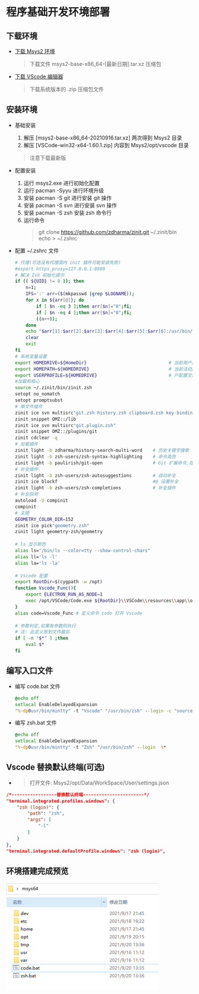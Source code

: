 # 程序基础开发环境部署

## 下载环境

* [下载 Msys2 环境](https://github.com/msys2/msys2-installer/releases)
    > 下载文件 msys2-base-x86_64-[最新日期].tar.xz 压缩包
* [下载 VScode 编辑器](https://code.visualstudio.com/Download)
    > 下载系统版本的 .zip 压缩包文件

## 安装环境

* 基础安装
  1. 解压 [msys2-base-x86_64-20210916.tar.xz] 两次得到 Msys2 目录
  2. 解压 [VSCode-win32-x64-1.60.1.zip] 内容到 Msys2/opt/vscode 目录
    > 注意下载最新版
* 配置安装
  1. 运行 msys2.exe 进行初始化配置
  2. 运行 pacman -Syyu 进行环境升级
  3. 安装 pacman -S git 进行安装 git 操作
  4. 安装 pacman -S svn 进行安装 svn 操作
  5. 安装 pacman -S zsh 安装 zsh 命令行
  6. 运行命令
        > git clone https://github.com/zdharma/zinit.git ~/.zinit/bin  
        > echo > ~/.zshrc
* 配置 ~/.zshrc 文件
  
    ``` bash
    # 代理(可选没有代理国内 init 插件可能安装失败)
    #export https_proxy=127.0.0.1:8889
    # 解决 Zsh 初始化提示
    if (( ${UID} != 0 )); then
        n=1;
        IFS=':' arr=($(mkpasswd |grep $LOGNAME));
        for x in ${arr[@]}; do
            if [ $n -eq 3 ];then arr[$n]="0";fi;
            if [ $n -eq 4 ];then arr[$n]="0";fi;
            ((n++));
        done
        echo "$arr[1]:$arr[2]:$arr[3]:$arr[4]:$arr[5]:$arr[6]:/usr/bin/zsh" > /etc/passwd
        clear
        exit
    fi
    # 系统变量设置
    export HOMEDRIVE=${HomeDir}                               # 当前用户系统所在分区
    export HOMEPATH=${HOMEDRIVE}                              # 当前活动用户目录
    export USERPROFILE=${HOMEDRIVE}                           # 户配置文件的根目录
    #加载和核心
    source ~/.zinit/bin/zinit.zsh
    setopt no_nomatch
    setopt promptsubst
    # 单文件插件
    zinit ice svn multisrc"git.zsh history.zsh clipboard.zsh key-bindings.zsh theme-and-appearance.zsh"
    zinit snippet OMZ::/lib
    zinit ice svn multisrc"git.plugin.zsh"
    zinit snippet OMZ::/plugins/git
    zinit cdclear -q 
    # 加载插件
    zinit light -b zdharma/history-search-multi-word    # 历史关键字搜索
    zinit light -b zsh-users/zsh-syntax-highlighting    # 命令高亮
    zinit light -b paulirish/git-open                   # Git 扩展命令,在浏览器打开Git仓库
    # 补全插件
    zinit light -b zsh-users/zsh-autosuggestions        # 自动补全
    zinit ice blockf                                    #@ 设置补全
    zinit light -b zsh-users/zsh-completions            # 补全插件
    # 补全启用
    autoload -U compinit
    compinit
    # 主题
    GEOMETRY_COLOR_DIR=152
    zinit ice pick"geometry.zsh"
    zinit light geometry-zsh/geometry

    # ls 显示颜色
    alias ls="/bin/ls --color=tty --show-control-chars"
    alias ll='ls -l'
    alias la='ls -la'

    # Vscode 配置
    export RootDir=$(cygpath -w /opt)
    function Vscode_Func(){
        export ELECTRON_RUN_AS_NODE=1
        exec /opt/VSCode/Code.exe ${RootDir}\\VSCode\\resources\\app\\out\\cli.js --user-data-dir  ${RootDir}\\Data\\WorkSpace --extensions-dir  ${RootDir}\\Data\\extensions $*
    }
    alias code=Vscode_Func # 定义命令 code 打开 Vscode
    
    # 参数判定,如果有参数则执行
    # 注: 此定义放到文件最后 
    if [ -n "$*" ] ;then
        eval $*
    fi
    ```

## 编写入口文件

* 编写 code.bat 文件

    ``` cmd
    @echo off
    setlocal EnableDelayedExpansion
   "%~dp0usr/bin/mintty" -t "Vscode" "/usr/bin/zsh" --login -c "source ~/.zshrc" -c code "%*"
    ```

* 编写 zsh.bat 文件

    ``` cmd
    @echo off
    setlocal EnableDelayedExpansion
    "%~dp0usr/bin/mintty" -t "Zsh" "/usr/bin/zsh" --login  %*
    ```

## Vscode 替换默认终端(可选)

* > 打开文件: Msys2/opt/Data/WorkSpace/User/settings.json

``` json
/*-----------------替换默认终端-----------------------*/
"terminal.integrated.profiles.windows": {
    "zsh (login)": {
        "path": "zsh",
        "args": [
            "-l"
        ]
    }
},
"terminal.integrated.defaultProfile.windows": "zsh (login)",
```

## 环境搭建完成预览

![完成预览](./data/第一课完成预览.png)